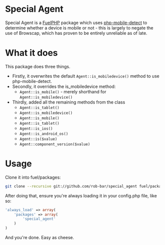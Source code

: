 # Special Agent

Special Agent is a [FuelPHP](http://fuelphp.com/) package which uses [php-mobile-detect](https://github.com/serbanghita/Mobile-Detect) to determine whether a device is mobile or not - this is largely to negate the use of Browscap, which has proven to be entirely unreliable as of late.

# What it does

This package does three things.

* Firstly, it overwrites the default `Agent::is_mobiledevice()` method to use php-mobile-detect.
* Secondly, it overrides the is_mobiledevice method:
	* `Agent::is_mobile()` - merely shorthand for `Agent::is_mobiledevice()`
* Thirdly, added all the remaining methods from the class
	* `Agent::is_tablet()`
	* `Agent::is_mobiledevice()`
	* `Agent::is_mobile()`
	* `Agent::is_tablet()`
	* `Agent::is_ios()`
	* `Agent::is_android_os()`
	* `Agent::is($value)`
	* `Agent::component_version($value)`

# Usage
Clone it into fuel/packages:
```sh
git clone --recursive git://github.com/rob-bar/special_agent fuel/packages/special_agent
```
After doing that, ensure you're always loading it in your config.php file, like so:
```php
'always_load' => array(
	'packages' => array(
		'special_agent'
	)
)
```
And you're done. Easy as cheese.